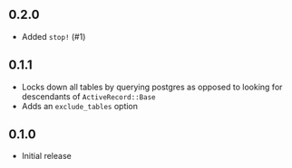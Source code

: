 ## 0.2.0

* Added `stop!` (#1)

## 0.1.1

* Locks down all tables by querying postgres as opposed to looking for
  descendants of `ActiveRecord::Base`
* Adds an `exclude_tables` option

## 0.1.0

* Initial release


